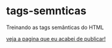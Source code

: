# tags-semnticas
Treinando as tags semânticas do HTML

[veja a pagina que eu acabei de publicar!](https://thais023.github.io/tags-semnticas/)
